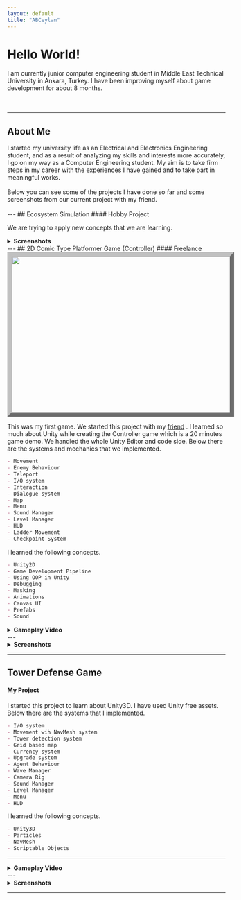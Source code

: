 ```yaml
---
layout: default
title: "ABCeylan"
---
```



  

# Hello World!
<div>
   I am currently junior computer engineering student in Middle East Technical University in Ankara, Turkey. I have been improving myself about game development for about 8 months.
  <br>
  <br>
  <br>
</div>


---
## About Me
<div>
  I started my university life as an Electrical and Electronics Engineering student, and as a result of analyzing my skills and interests more accurately, I go on my way as a Computer Engineering student. My aim is to take firm steps in my career with the experiences I have gained and to take part in meaningful works. 
  <br>
 <br>
  Below you can see some of the projects I have done so far and some screenshots from our current project with my friend.
 
  <br>
  <br>
</div>
---
## Ecosystem Simulation
#### Hobby Project

We are trying to apply new concepts that we are learning.
<details>
  <summary><b>Screenshots</b></summary> 


<img src="https://user-images.githubusercontent.com/81684850/164103511-75ee3979-73a2-47d8-b9bf-dd6083de54d3.jpeg" style="border:10px outset silver;">
  
<img src="https://user-images.githubusercontent.com/81684850/164103748-263d4b77-2b8d-450e-a5f8-d2e2744fd170.jpeg" style="border:10px outset silver;">
  <img src="https://user-images.githubusercontent.com/81684850/164104650-c2efb0e9-ab5d-4016-8b31-df2b5b039823.jpeg" style="border:10px outset silver;">
  <img src="https://user-images.githubusercontent.com/81684850/164104667-530062d8-901e-46cc-9170-ca90fb9f3d13.jpeg" style="border:10px outset silver;">
  
  
  
  

</details>
---
## 2D Comic Type Platformer Game (Controller)
#### Freelance
<img src="https://user-images.githubusercontent.com/81684850/158016164-512a0a90-dd57-4523-a0ac-b2ac11c1f3c5.png" width="640" height="360" style="border:10px outset silver;">

This was my first game. We started this project with my <a href="https://fahnucc.github.io/">friend</a> . I learned so much about Unity while creating the Controller game which is a 20 minutes game demo. We handled the whole Unity Editor and code side. Below there are the systems and mechanics that we implemented.  

```markdown
- Movement 
- Enemy Behaviour
- Teleport 
- I/O system
- Interaction
- Dialogue system
- Map
- Menu
- Sound Manager
- Level Manager
- HUD
- Ladder Movement
- Checkpoint System
```

I learned the following concepts.  

```markdown
- Unity2D
- Game Development Pipeline
- Using OOP in Unity
- Debugging
- Masking
- Animations
- Canvas UI
- Prefabs
- Sound
```

<details>
  <summary><b>Gameplay Video</b></summary>

<iframe width="560" height="315" src="https://www.youtube.com/embed/tG4yhZKnUNg" title="YouTube video player" frameborder="0" allow="accelerometer; autoplay; clipboard-write; encrypted-media; gyroscope; picture-in-picture" allowfullscreen></iframe>
  
  </details>
  ---
<details>
  <summary><b>Screenshots</b></summary>
  
<img src="https://user-images.githubusercontent.com/81684850/158018066-d2a88f5c-76b4-4066-91dd-811b7ddf6131.png" width="640" height="360" style="border:10px outset silver;">
<br>
<br>
<img src="https://user-images.githubusercontent.com/81684850/158018071-6f47f477-d149-4c8e-a27f-8754a7254889.png" width="640" height="360" style="border:10px outset silver;">

<br>
<br>
<img src="https://user-images.githubusercontent.com/81684850/158018190-2816361e-302a-4ca8-bb2f-40f9f0d6c420.png" width="640" height="360" style="border:10px outset silver;">
<br>
<br>

<img src="https://user-images.githubusercontent.com/81684850/158018214-51a32969-6a9c-4981-86fa-3a2e9ae0ecbf.png" width="640" height="360" style="border:10px outset silver;">
<br>
<br>
<img src="https://user-images.githubusercontent.com/81684850/158018217-bc1b957a-3daf-42e8-b3da-d246c5688114.png" width="640" height="360" style="border:10px outset silver;">
<br>
<br>
<img src="https://user-images.githubusercontent.com/81684850/158018278-ef8db34c-abeb-43eb-9f8d-dbfce945f295.png" width="640" height="360" style="border:10px outset silver;">
<br>
<br>
<br>
</details>

---
## Tower Defense Game
#### My Project

  


I started this project to learn about Unity3D. I have used Unity free assets. Below there are the systems that I implemented. 

```markdown
- I/O system
- Movement wih NavMesh system
- Tower detection system
- Grid based map
- Currency system
- Upgrade system
- Agent Behaviour
- Wave Manager
- Camera Rig
- Sound Manager
- Level Manager
- Menu 
- HUD
```

I learned the following concepts.  

```markdown
- Unity3D
- Particles
- NavMesh
- Scriptable Objects
```
 ---
 
 <details>
  <summary><b>Gameplay Video</b></summary>

<iframe width="560" height="315" src="https://youtu.be/-O8dGlbY6y0" title="YouTube video player" frameborder="0" allow="accelerometer; autoplay; clipboard-write; encrypted-media; gyroscope; picture-in-picture" allowfullscreen></iframe>
  
  </details>
  ---
 
 
  <details>
  <summary><b>Screenshots</b></summary>
  <img src="https://user-images.githubusercontent.com/81684850/158018609-8717409b-597a-4f29-ae56-c114c14dff1a.png" width="640" height="360" style="border:10px outset silver;">
  <br>
  <br>
  <img src="https://user-images.githubusercontent.com/81684850/158018612-6c71ee4d-51a5-43be-a1ca-bb3826332c27.png" width="640" height="360" style="border:10px outset silver;">
  <br>
  <br>
  <img src="https://user-images.githubusercontent.com/81684850/158018615-594ba7c7-930b-4d33-a51d-ce3d55c3723c.png" width="640" height="360" style="border:10px outset silver;">
  <br>
  <br>
  <img src="https://user-images.githubusercontent.com/81684850/158018621-0bc9b772-d1ed-4b21-9daa-c6433a96be7d.png" width="640" height="360" style="border:10px outset silver;">
  <br>
  <br>
  </details>



---

  




  





